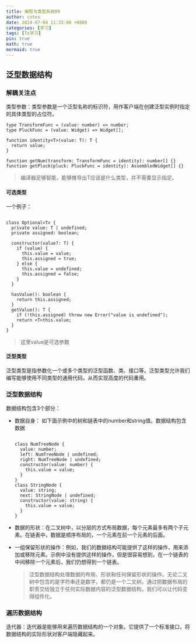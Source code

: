```yaml
---
title: 编程与类型系统09
author: cotes
date: 2024-07-04 11:33:00 +0800
categories: [学习]
tags: [Ts学习]
pin: true
math: true
mermaid: true
---
```


## 泛型数据结构

### 解耦关注点

类型参数：类型参数是一个泛型名称的标识符，用作客户端在创建泛型实例时指定的具体类型的占位符。

```
type TransformFunc = (value: number) => number;
type PluckFunc = (value: Widget) => Widget[];

function identity<T>(value: T): T {
  return value;
}

function getNum(transform: TransformFunc = identity): number[] {}
function getPluck(pluck: PluckFunc = identity): AssembledWidget[] {}

```

> 编译器足够智能，能够推导出T应该是什么类型，并不需要显示指定。

#### 可选类型

一个例子：

```

class Optional<T> {
  private value: T | undefined;
  private assigned: boolean;

  constructor(value?: T) {
    if (value) {
      this.value = value;
      this.assigned = true;
    } else {
      this.value = undefined;
      this.assigned = false;
    }
  }

  hasValue(): boolean {
    return this.assigned;
  }
  getValue(): T {
    if (!this.assigned) throw new Error("value is undefined");
    return <T>this.value;
  }
}
```

> 这里value是可选参数

#### 泛型类型

泛型类型是指参数化一个或多个类型的泛型函数、类、接口等。泛型类型允许我们编写能够使用不同类型的通用代码，从而实现高度的代码重用。

### 泛型数据结构

数据结构包含3个部分：

- 数据自身： 如下面示例中的树和链表中的number和string值。数据结构包含数据

  ```
  
  class NumTreeNode {
    value: number;
    left: NumTreeNode | undefined;
    right: NumTreeNode | undefined;
    constructor(value: number) {
      this.value = value;
    }
  }
  class StringNode {
    value: string;
    next: StringNode | undefined;
    constructor(value: string) {
      this.value = value;
    }
  }
  ```

  

- 数据的形状：在二叉树中，以分层的方式布局数据，每个元素最多有两个子元素。在链表中，数据是顺序布局的，一个元素在前一个元素的后面。

- 一组保留形状的操作：例如，我们的数据结构可能提供了这样的操作，用来添加或移除元素。示例中没有提供这样的操作，但是很容易想到，在一个链表的中间移除一个元素后，我们仍想得到一个链表。

  > 泛型数据结构处理数据的布局、形状和任何保留形状的操作。无论二叉树中包含的是字符串还是数字，都仍是一个二叉树。通过把数据布局的职责交给独立于任何实际数据内容的泛型数据结构，我们可以让代码变得组件化。

### 遍历数据结构

迭代器：迭代器是能够用来遍历数据结构的一个对象。它提供了一个标准接口，将数据结构的实际形状对客户端隐藏起来。